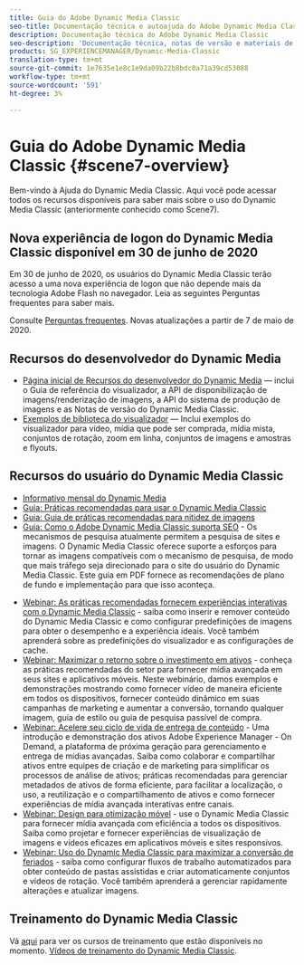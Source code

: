 ```yaml
---
title: Guia do Adobe Dynamic Media Classic
seo-title: Documentação técnica e autoajuda do Adobe Dynamic Media Classic
description: Documentação técnica do Adobe Dynamic Media Classic
seo-description: 'Documentação técnica, notas de versão e materiais de autoajuda do Adobe Dynamic Media Classic, antigo Scene7 '
products: SG_EXPERIENCEMANAGER/Dynamic-Media-Classic
translation-type: tm+mt
source-git-commit: 1e7635e1e8c1e9da09b22b8bdc0a71a39cd53088
workflow-type: tm+mt
source-wordcount: '591'
ht-degree: 3%

---
```



# Guia do Adobe Dynamic Media Classic {#scene7-overview}

Bem-vindo à Ajuda do Dynamic Media Classic. Aqui você pode acessar todos os recursos disponíveis para saber mais sobre o uso do Dynamic Media Classic (anteriormente conhecido como Scene7).

## Nova experiência de logon do Dynamic Media Classic disponível em 30 de junho de 2020

Em 30 de junho de 2020, os usuários do Dynamic Media Classic terão acesso a uma nova experiência de logon que não depende mais da tecnologia Adobe Flash no navegador. Leia as seguintes Perguntas frequentes para saber mais.

Consulte [Perguntas frequentes](new-ui-2020.md). Novas atualizações a partir de 7 de maio de 2020.

## Recursos do desenvolvedor do Dynamic Media

* [Página inicial de Recursos do desenvolvedor do Dynamic Media](https://experienceleague.adobe.com/docs/dynamic-media-developer-resources/landing/home.html)  — inclui o Guia de referência do visualizador, a API de disponibilização de imagens/renderização de imagens, a API do sistema de produção de imagens e as Notas de versão do Dynamic Media Classic.
* [Exemplos de biblioteca do visualizador](https://landing.adobe.com/en/na/dynamic-media/ctir-2755/live-demos.html) — Inclui exemplos do visualizador para vídeo, mídia que pode ser comprada, mídia mista, conjuntos de rotação, zoom em linha, conjuntos de imagens e amostras e flyouts.

## Recursos do usuário do Dynamic Media Classic

* [Informativo mensal do Dynamic Media](dynamic-media-newsletter.md)
* [Guia: Práticas recomendadas para usar o Dynamic Media Classic](https://www.adobe.com/content/dam/www/us/en/marketing/experience-manager-assets/dynamic-media/adobe-dynamic-media-classic-best-practices-guide.pdf)
* [Guia: Guia de práticas recomendadas para nitidez de imagens](/help/assets/s7_sharpening_images.pdf)
* [Guia: Como o Adobe Dynamic Media Classic suporta SEO](/help/assets/s7_seo.pdf)  - Os mecanismos de pesquisa atualmente permitem a pesquisa de sites e imagens. O Dynamic Media Classic oferece suporte a esforços para tornar as imagens compatíveis com o mecanismo de pesquisa, de modo que mais tráfego seja direcionado para o site do usuário do Dynamic Media Classic. Este guia em PDF fornece as recomendações de plano de fundo e implementação para que isso aconteça.
<!-- * [Webinar: Best Practices for Responsive Design](http://offers.adobe.com/en/na/marketing/landings/_40458_responsive_design_live_on_demand_webinar.html) - Learn practical tips on how to improve your mobile strategy. See real-world examples of responsive design in action. Create one master asset that works across multiple devices and increase mobile performance by dynamically changing the resolution of images or the orientation of images for portrait or landscape displays. Learn how to also dynamically crop, scale, or resize images. -->
* [Webinar: As práticas recomendadas fornecem experiências interativas com o Dynamic Media Classic](http://seminars.adobeconnect.com/p7wb8ej3u6d/)  - saiba como inserir e remover conteúdo do Dynamic Media Classic e como configurar predefinições de imagens para obter o desempenho e a experiência ideais. Você também aprenderá sobre as predefinições do visualizador e as configurações de cache.
* [Webinar: Maximizar o retorno sobre o investimento em ativos](https://adobecustomersuccess.adobeconnect.com/p5ar3hfrrec/?launcher=false&amp;fcsContent=true&amp;pbMode=normal&amp;proto=true)  - conheça as práticas recomendadas do setor para fornecer mídia avançada em seus sites e aplicativos móveis. Neste webinário, damos exemplos e demonstrações mostrando como fornecer vídeo de maneira eficiente em todos os dispositivos, fornecer conteúdo dinâmico em suas campanhas de marketing e aumentar a conversão, tornando qualquer imagem, guia de estilo ou guia de pesquisa passível de compra.
* [Webinar: Acelere seu ciclo de vida de entrega de conteúdo](https://adobecustomersuccess.adobeconnect.com/p88ducm9pqv/)  - Uma introdução e demonstração dos ativos Adobe Experience Manager - On Demand, a plataforma de próxima geração para gerenciamento e entrega de mídias avançadas. Saiba como colaborar e compartilhar ativos entre equipes de criação e de marketing para simplificar os processos de análise de ativos; práticas recomendadas para gerenciar metadados de ativos de forma eficiente, para facilitar a localização, o uso, a reutilização e o compartilhamento de ativos e como fornecer experiências de mídia avançada interativas entre canais.
* [Webinar: Design para otimização móvel](https://adobecustomersuccess.adobeconnect.com/p6oqd3wydif/?launcher=false&amp;fcsContent=true&amp;pbMode=normal&amp;proto=true)  - use o Dynamic Media Classic para fornecer mídia avançada com eficiência a todos os dispositivos. Saiba como projetar e fornecer experiências de visualização de imagens e vídeos eficazes em aplicativos móveis e sites responsivos.
* [Webinar: Uso do Dynamic Media Classic para maximizar a conversão de feriados](https://adobecustomersuccess.adobeconnect.com/p32n1yr85c9/?proto=true)  - saiba como configurar fluxos de trabalho automatizados para obter conteúdo de pastas assistidas e criar automaticamente conjuntos e vídeos de rotação. Você também aprenderá a gerenciar rapidamente alterações e atualizar imagens.

## Treinamento do Dynamic Media Classic

Vá [aqui](https://learning.adobe.com/catalog.html#product=adobe-scene7) para ver os cursos de treinamento que estão disponíveis no momento.
[Vídeos de treinamento do Dynamic Media Classic](/help/training-videos.md).
